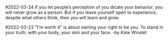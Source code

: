 
 #2022-03-24
If you let people’s perception of you dicate your behavior, you will never grow as a person. But if you leave yourself open to experience, despite what others think, then you will learn and grow.

 #2022-03-23
"I'm worth it" is about owning your right to be you.
To stand in your truth, with your body, your skin and your face.
-by Kate Winslet
